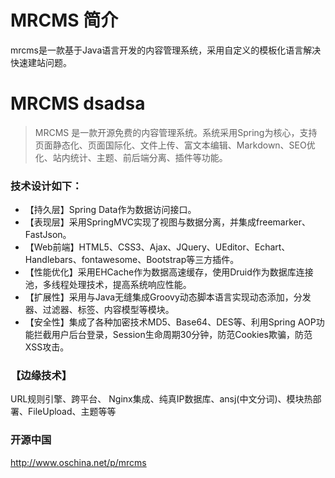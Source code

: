 # MRCMS 简介

mrcms是一款基于Java语言开发的内容管理系统，采用自定义的模板化语言解决快速建站问题。

# MRCMS dsadsa 

>  MRCMS 是一款开源免费的内容管理系统。系统采用Spring为核心，支持页面静态化、页面国际化、文件上传、富文本编辑、Markdown、SEO优化、站内统计、主题、前后端分离、插件等功能。

### 技术设计如下：
* 【持久层】Spring Data作为数据访问接口。
* 【表现层】采用SpringMVC实现了视图与数据分离，并集成freemarker、FastJson。
* 【Web前端】HTML5、CSS3、Ajax、JQuery、UEditor、Echart、Handlebars、fontawesome、Bootstrap等三方插件。
* 【性能优化】采用EHCache作为数据高速缓存，使用Druid作为数据库连接池，多线程处理技术，提高系统响应性能。
* 【扩展性】采用与Java无缝集成Groovy动态脚本语言实现动态添加，分发器、过滤器、标签、内容模型等模块。
* 【安全性】集成了各种加密技术MD5、Base64、DES等、利用Spring AOP功能拦截用户后台登录，Session生命周期30分钟，防范Cookies欺骗，防范XSS攻击。

### 【边缘技术】
URL规则引擎、跨平台、 Nginx集成、纯真IP数据库、ansj(中文分词)、模块热部署、FileUpload、主题等等

### 开源中国

http://www.oschina.net/p/mrcms